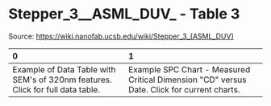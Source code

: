 # Stepper_3__ASML_DUV_ - Table 3

Source: https://wiki.nanofab.ucsb.edu/wiki/Stepper_3_(ASML_DUV)

| 0                                                                              | 1                                                                                           |
|:-------------------------------------------------------------------------------|:--------------------------------------------------------------------------------------------|
| Example of Data Table with SEM's of 320nm features. Click for full data table. | Example SPC Chart - Measured Critical Dimension "CD" versus Date. Click for current charts. |